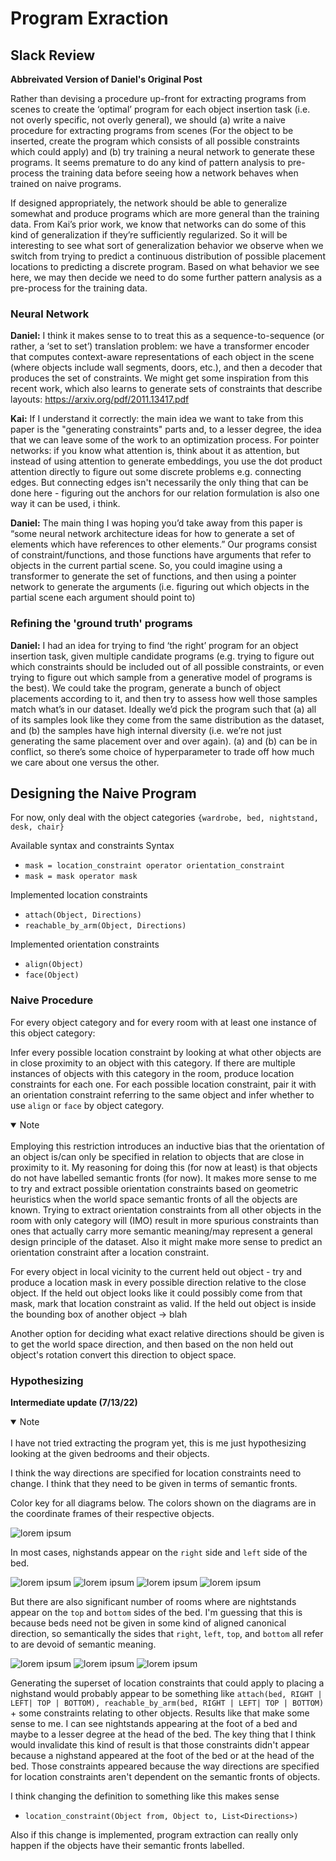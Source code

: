# Program Exraction
## Slack Review 
**Abbreivated Version of Daniel's Original Post**

Rather than devising a procedure up-front for extracting programs from scenes to create the ‘optimal’ program for each object insertion task (i.e. not overly specific, not overly general), we should (a) write a naive procedure for extracting programs from scenes (For the object to be inserted, create the program which consists of all possible constraints which could apply) and (b) try training a neural network to generate these programs. It seems premature to do any kind of pattern analysis to pre-process the training data before seeing how a network behaves when trained on naive programs. 

If designed appropriately, the network should be able to generalize somewhat and produce programs which are more general than the training data. From Kai’s prior work, we know that networks can do some of this kind of generalization if they’re sufficiently regularized. So it will be interesting to see what sort of generalization behavior we observe when we switch from trying to predict a continuous distribution of possible placement locations to predicting a discrete program. Based on what behavior we see here, we may then decide we need to do some further pattern analysis as a pre-process for the training data. 

### Neural Network 
**Daniel:** I think it makes sense to to treat this as a sequence-to-sequence (or rather, a ‘set to set’) translation problem: we have a transformer encoder that computes context-aware representations of each object in the scene (where objects include wall segments, doors, etc.), and then a decoder that produces the set of constraints. We might get some inspiration from this recent work, which also learns to generate sets of constraints that describe layouts: https://arxiv.org/pdf/2011.13417.pdf

**Kai:** If I understand it correctly: the main idea we want to take from this paper is the "generating constraints" parts and, to a lesser degree, the idea that we can leave some of the work to an optimization process. For pointer networks: if you know what attention is, think about it as attention, but instead of using attention to generate embeddings, you use the dot product attention directly to figure out some discrete problems e.g. connecting edges. But connecting edges isn't necessarily the only thing that can be done here - figuring out the anchors for our relation formulation is also one way it can be used, i think.

**Daniel:** The main thing I was hoping you’d take away from this paper is “some neural network architecture ideas for how to generate a set of elements which have references to other elements.” Our programs consist of constraint/functions, and those functions have arguments that refer to objects in the current partial scene. So, you could imagine using a transformer to generate the set of functions, and then using a pointer network to generate the arguments (i.e. figuring out which objects in the partial scene each argument should point to)

### Refining the 'ground truth' programs 
**Daniel:** I had an idea for trying to find ‘the right’ program for an object insertion task, given multiple candidate programs (e.g. trying to figure out which constraints should be included out of all possible constraints, or even trying to figure out which sample from a generative model of programs is the best). We could take the program, generate a bunch of object placements according to it, and then try to assess how well those samples match what’s in our dataset. Ideally we’d pick the program such that (a) all of its samples look like they come from the same distribution as the dataset, and (b) the samples have high internal diversity (i.e. we’re not just generating the same placement over and over again). (a) and (b) can be in conflict, so there’s some choice of hyperparameter to trade off how much we care about one versus the other.

## Designing the Naive Program 
For now, only deal with the object categories `{wardrobe, bed, nightstand, desk, chair}`

Available syntax and constraints
Syntax
 * `mask = location_constraint operator orientation_constraint`
 * `mask = mask operator mask`

Implemented location constraints 
 * `attach(Object, Directions)`
 * `reachable_by_arm(Object, Directions)`

Implemented orientation constraints 
 * `align(Object)`
 * `face(Object)`

### Naive Procedure 
For every object category and for every room with at least one instance of this object category: 

Infer every possible location constraint by looking at what other objects are in close proximity to an object with this category. If there are multiple instances of objects with this category in the room, produce location constraints for each one. For each possible location constraint, pair it with an orientation constraint referring to the same object and infer whether to use `align` or `face` by object category. 

<details open>
<summary>Note</summary>
<br>
Employing this restriction introduces an inductive bias that the orientation of an object is/can only be specified in relation to objects that are close in proximity to it. My reasoning for doing this (for now at least) is that objects do not have labelled semantic fronts (for now). It makes more sense to me to try and extract possible orientation constraints based on geometric heuristics when the world space semantic fronts of all the objects are known. Trying to extract orientation constraints from all other objects in the room with only category will (IMO) result in more spurious constraints than ones that actually carry more semantic meaning/may represent a general design principle of the dataset. Also it might make more sense to predict an orientation constraint after a location constraint. 
</details>

For every object in local vicinity to the current held out object - try and produce a location mask in every possible direction relative to the close object. If the held out object looks like it could possibly come from that mask, mark that location constraint as valid. If the held out object is inside the bounding box of another object -> blah 

Another option for deciding what exact relative directions should be given is to get the world space direction, and then based on the non held out object's rotation convert this direction to object space. 

### Hypothesizing 
**Intermediate update (7/13/22)** 
<details open>
<summary>Note</summary>
<br>
I have not tried extracting the program yet, this is me just hypothesizing looking at the given bedrooms and their objects. 
</details>

I think the way directions are specified for location constraints need to change. I think that they need to be given in terms of semantic fronts. 

Color key for all diagrams below. The colors shown on the diagrams are in the coordinate frames of their respective objects. 

![lorem ipsum](diagrams/color_key.png)

In most cases, nighstands appear on the `right` side and `left` side of the bed. 

![lorem ipsum](diagrams/50-SecondBedroom-40617.png)
![lorem ipsum](diagrams/65-SecondBedroom-17779.png)
![lorem ipsum](diagrams/76-SecondBedroom-1727.png)
![lorem ipsum](diagrams/58-MasterBedroom-836.png)

But there are also significant number of rooms where are nightstands appear on the `top` and `bottom` sides of the bed. I'm guessing that this is because beds need not be given in some kind of aligned canonical direction, so semantically the sides that `right`, `left`, `top`, and `bottom` all refer to are devoid of semantic meaning. 

![lorem ipsum](diagrams/51-MasterBedroom-40642.png)
![lorem ipsum](diagrams/89-SecondBedroom-15023.png)
![lorem ipsum](diagrams/127-Bedroom-68029.png)

Generating the superset of location constraints that could apply to placing a nighstand would probably appear to be something like `attach(bed, RIGHT | LEFT| TOP | BOTTOM), reachable_by_arm(bed, RIGHT | LEFT| TOP | BOTTOM)` + some constraints relating to other objects. Results like that make some sense to me. I can see nightstands appearing at the foot of a bed and maybe to a lesser degree at the head of the bed. The key thing that I think would invalidate this kind of result is that those constraints didn't appear because a nighstand appeared at the foot of the bed or at the head of the bed. Those constraints appeared because the way directions are specified for location constraints aren't dependent on the semantic fronts of objects. 

I think changing the definition to something like this makes sense 
 * `location_constraint(Object from, Object to, List<Directions>)` 

Also if this change is implemented, program extraction can really only happen if the objects have their semantic fronts labelled. 